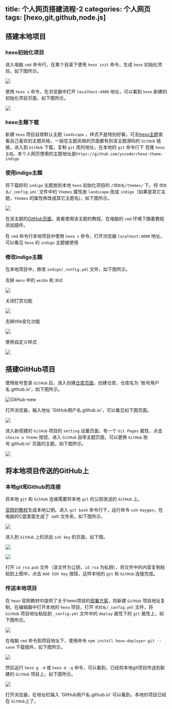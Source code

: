 ﻿title: 个人网页搭建流程-2
categories: 个人网页
tags: [hexo,git,github,node.js]
---
## 搭建本地项目
### hexo初始化项目

进入电脑 `cmd` 命令行，在某个目录下使用 `hexo init` 命令，生成 `hexo` 初始化项目，如下图所示。

![](https://bingolil.github.io/images/hexo-init.png)

使用 `hexo s` 命令，在浏览器中打开 `localhost:4000` 地址，可以看到 `hexo` 新建的初始化项目页面，如下图所示。

![](https://bingolil.github.io/images/hexo-index.png)

### hexo主题下载

新建 `hexo` 项目自带默认主题 `landscape` ，样式不是特别好看，可去[hexo主题](https://hexo.io/themes/)查看自己喜欢的主题风格，一般在主题风格的页面都有到该主题源码的 `GitHub` 链接，进入到 `GitHub` 下载，复制 `git` 库的地址，在本地的 `git` 命令行下 克隆 `hexo主题`。本个人网页使用的主题地址是`https://github.com/yscoder/hexo-theme-indigo`

### 使用indigo主题

将下载好的 `indigo` 主题放到本地 `hexo` 初始化项目的 `/项目名/themes/` 下，将 `项目名/_config.yml'`文件中的 `themes` 属性由 `landscape` 改成 `indigo`（如果是其它主题，`themes` 的属性修改成其它主题名)，如下图所示。

![](https://bingolil.github.io/images/theme-name.png)

在该主题的[GitHub页面](https://github.com/yscoder/hexo-theme-indigo/wiki/%E5%AE%89%E8%A3%85)，查看使用该主题的教程，在电脑的 `cmd` 环境下跟着教程添加插件。

在 `cmd` 命令行本地项目中使用 `hexo s` 命令，打开浏览器 `localhost:4000` 地址，可以看见 `hexo` 的 `indigo` 主题被使用

### 修改indigo主题

在本地项目中，修改 `indigo/_config.yml` 文件，如下图所示。

去掉 `menu` 中的 `weibo` 和 `测试`

![](https://bingolil.github.io/images/update-1.png)

关闭打赏功能

![](https://bingolil.github.io/images/update-2.png)

去掉title变化功能

![](https://bingolil.github.io/images/update-3.png)

使用自定义样式

![](https://bingolil.github.io/images/update-4.png)

## 搭建GitHub项目

使用账号登录 `GitHub` 后，进入创建[仓库页面](https://github.com/new)，创建仓库，仓库名为 '账号用户名.github.io'，如下图所示。

![GitHub-new](https://bingolil.github.io/images/github-new.png)

打开浏览器，输入地址 'GitHub用户名.github.io'，可以看见如下图页面。

![](https://bingolil.github.io/images/github-csh.png)

进入新搭建的 `GitHub` 项目的 `setting` 设置页面，有一个 `Git Pages` 属性，点击 `choice a theme` 按钮，进入 `GitHub` 自带主题页面，可以更换  `GitHub` 账号.github.io' 页面的主题，如下图所示。

![](https://bingolil.github.io/images/github-themes.png)

## 将本地项目传送的GitHub上

### 本地git和Github的连接

将本地 `git` 和 `GitHub` 连接需要将本地 `git` 的公钥发送的 `GitHub` 上。

[官网的教程](https://git-scm.com/book/zh/v2/%E6%9C%8D%E5%8A%A1%E5%99%A8%E4%B8%8A%E7%9A%84-Git-%E7%94%9F%E6%88%90-SSH-%E5%85%AC%E9%92%A5)生成本地公钥。进入 `git bash` 命令行下，运行命令 `ssh-keygen`，在电脑的C盘里面生成了 .ssh 文件夹，如下图所示。

![](https://bingolil.github.io/images/git-key.png)

进入到 `GitHub` 上的添加 `ssh key` 的页面，如下图。

![](https://bingolil.github.io/images/github-newssh-1.png)

![](https://bingolil.github.io/images/github-newssh-2.png)

打开 `id_rsa.pub` 文件（该文件为公钥，`id_rsa` 为私钥），将文件中的内容复制粘贴到上图中，点击 `Add SSH key` 按钮，这样本地的 `git` 和 `GitHub` 连接完成。

### 传送本地项目

在 `hexo` 官网教材中提供了关于hexo项目的[部署方案](https://hexo.io/zh-cn/docs/deployment)，将新建 `GitHub` 项目地址复制，在编辑器中打开本地的 `hexo` 项目，打开 `项目名/_config.yml` 文件，将 `GitHub` 项目地址粘贴到 `_config.yml` 文件中的 `deplay` 属性下的 `git` 属性上，如下图所示。

![](https://bingolil.github.io/images/hexo-config1.png)

在电脑 `cmd` 命令到项目地址下，使用命令 `npm install hexo-deployer-git --save` 下载插件，如下图所示。

![](https://bingolil.github.io/images/hexo-deploy.png)

然后运行 `hexo g -d` 或 `hexo d -g` 命令，可以看到，已经将本地git项目传送到新建的 `GitHub` 项目上，如下图所示。

![](https://bingolil.github.io/images/hexo-g-d.png)

打开浏览器，在地址栏输入 'GitHub用户名.github.io' 可以看到，本地的项目已经在 `GitHub`上了。




